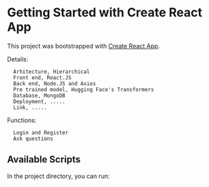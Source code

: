 # Getting Started with Create React App

This project was bootstrapped with [Create React App](https://github.com/facebook/create-react-app).

Details:

      Arhitecture, Hierarchical 
      Front end, React.JS
      Back end, Node.JS and Axios
      Pre trained model, Hugging Face's Transformers
      Database, MongoDB
      Deployment, .....
      Link, .....
      
Functions:

      Login and Register
      Ask questions

## Available Scripts

In the project directory, you can run:


